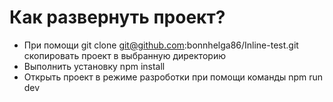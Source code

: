 # Как развернуть проект?

- При помощи git clone git@github.com:bonnhelga86/Inline-test.git скопировать проект в выбранную директорию
- Выполнить установку npm install
- Открыть проект в режиме разроботки при помощи команды npm run dev
